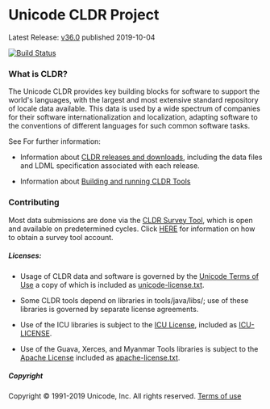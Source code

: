 # Unicode CLDR Project

Latest Release: [v36.0](http://cldr.unicode.org/index/downloads/cldr-36#TOC-V36) published 2019-10-04

[![Build Status](https://cldr-build.unicode.org/jenkins/buildStatus/icon?job=cldr%2Fcldr-master)](https://cldr-build.unicode.org/jenkins/job/cldr/job/cldr-master/)

### What is CLDR?
The Unicode CLDR provides key building blocks for software to support the world's languages, with the largest and most extensive standard repository of locale data available. This data is used by a wide spectrum of companies for their software internationalization and localization, adapting software to the conventions of different languages for such common software tasks.

See For further information:

- Information about [CLDR releases and downloads](http://cldr.unicode.org/index/downloads "CLDR Download Page"),
including the data files and LDML specification associated with each release.

- Information about [Building and running CLDR Tools](http://cldr.unicode.org/tools "CLDR Tools Page")

### Contributing
Most data submissions are done via the [CLDR Survey Tool](https://st.unicode.org/cldr-apps/), which is open and available on predetermined cycles.
Click [HERE](http://unicode.org/cldr/survey_tool.html) for information on how to obtain a survey tool account.

##### Licenses:
 
- Usage of CLDR data and software is governed by the [Unicode Terms of Use](http://www.unicode.org/copyright.html)
a copy of which is included as [unicode-license.txt](../blob/master/unicode-license.txt).

- Some CLDR tools depend on libraries in tools/java/libs/; use of these libraries is governed by separate license agreements.  
- Use of the ICU libraries is subject to the
[ICU License]("https://github.com/unicode-org/icu/blob/master/icu4j/main/shared/licenses/LICENSE"),
included as [ICU-LICENSE](../../blob/master/ICU-LICENSE).
- Use of the Guava, Xerces, and Myanmar Tools libraries is subject to the
[Apache License]("http://www.apache.org/licenses/LICENSE-2.0.html")
included as [apache-license.txt](../../blob/master/apache-license.txt).

##### Copyright

Copyright &copy; 1991-2019 Unicode, Inc.
All rights reserved.
[Terms of use](http://www.unicode.org/copyright.html)

<!-- Ignore! -->
